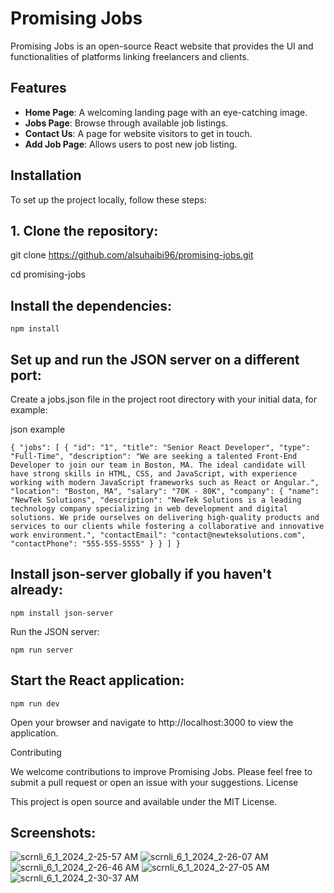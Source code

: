 

# Promising Jobs

Promising Jobs is an open-source React website that provides the UI and functionalities of platforms linking freelancers and clients.

## Features

- **Home Page**: A welcoming landing page with an eye-catching image.
- **Jobs Page**: Browse through available job listings.
- **Contact Us**: A page for website visitors to get in touch.
- **Add Job Page**: Allows users to post new job listing.

## Installation

To set up the project locally, follow these steps:

## 1. Clone the repository:


   git clone https://github.com/alsuhaibi96/promising-jobs.git

cd promising-jobs

## Install the dependencies:



    npm install

## Set up and run the JSON server on a different port:

Create a jobs.json file in the project root directory with your initial data, for example:

json example


`{
  "jobs": [
    {
      "id": "1",
      "title": "Senior React Developer",
      "type": "Full-Time",
      "description": "We are seeking a talented Front-End Developer to join our team in Boston, MA. The ideal candidate will have strong skills in HTML, CSS, and JavaScript, with experience working with modern JavaScript frameworks such as React or Angular.",
      "location": "Boston, MA",
      "salary": "70K - 80K",
      "company": {
        "name": "NewTek Solutions",
        "description": "NewTek Solutions is a leading technology company specializing in web development and digital solutions. We pride ourselves on delivering high-quality products and services to our clients while fostering a collaborative and innovative work environment.",
        "contactEmail": "contact@newteksolutions.com",
        "contactPhone": "555-555-5555"
      }
    }
  ]
} `

## Install json-server globally if you haven't already:



    npm install json-server

Run the JSON server:



    npm run server

## Start the React application:


    npm run dev

Open your browser and navigate to http://localhost:3000 to view the application.

Contributing

We welcome contributions to improve Promising Jobs. Please feel free to submit a pull request or open an issue with your suggestions.
License

This project is open source and available under the MIT License.
## Screenshots:

![scrnli_6_1_2024_2-25-57 AM](https://github.com/alsuhaibi96/promising-jobs/assets/61363696/e880dbba-c913-4e20-98fb-bd791c2300ae)
![scrnli_6_1_2024_2-26-07 AM](https://github.com/alsuhaibi96/promising-jobs/assets/61363696/c9ab399d-6d1f-409c-a109-380204ec5f7d)
![scrnli_6_1_2024_2-26-46 AM](https://github.com/alsuhaibi96/promising-jobs/assets/61363696/5ee27796-a2fe-4314-8444-dfc0c3a23faf)
![scrnli_6_1_2024_2-27-05 AM](https://github.com/alsuhaibi96/promising-jobs/assets/61363696/307f9380-5fe7-47cd-8e55-f0ab5fa09a7d)
![scrnli_6_1_2024_2-30-37 AM](https://github.com/alsuhaibi96/promising-jobs/assets/61363696/e10d7b8d-c73b-4e49-9b92-37ff9176a564)

